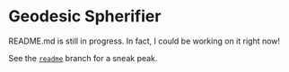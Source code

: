 # Geodesic Spherifier

README.md is still in progress. In fact, I could be working on it right now!

See the [```readme```](https://github.com/PhilipEnchin/edgy-and-geodesic/tree/readme) branch for a sneak peak.
